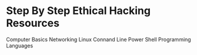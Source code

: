 # Step By Step Ethical Hacking Resources
Computer Basics
Networking
Linux
Connand Line
Power Shell
Programming Languages
